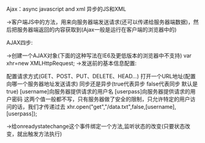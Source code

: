 Ajax：async javascript and xml 异步的JS和XML

->客户端JS中的方法，用来向服务器端发送请求(还可以传递给服务器端数据)，然后把服务器端返回的内容获取到(Ajax一般是运行在客户端的浏览器中的)

AJAX四步:

->创建一个AJAX对象(下面的这种写法在IE6及更低版本的浏览器中不支持)
var xhr=new XMLHttpRequest;
->发送前的基本信息配置:

配置请求方式(GET、POST、PUT、DELETE、HEAD...)
打开一个URL地址(配置向哪一个服务器地址发送请求)
同步还是异步(true代表异步 false代表同步 默认是true)
[username]向服务器提供请求的用户名
[userpass]向服务器提供请求的用户密码 这两个值一般都不写，只有服务器做了安全的限制，只允许特定的用户访问的话，我们才传递过去 xhr.open("get","/data.txt",false,[username],[userpass]);

->给onreadystatechange这个事件绑定一个方法,监听状态的改变(只要状态改变，就出触发方法执行)